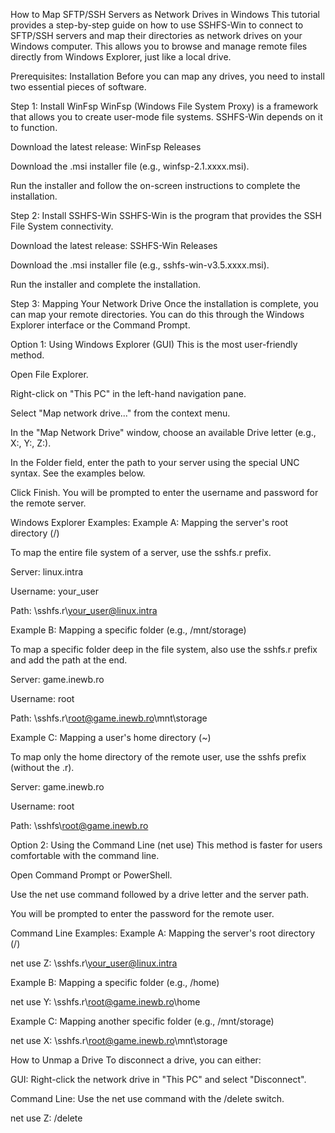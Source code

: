 How to Map SFTP/SSH Servers as Network Drives in Windows
This tutorial provides a step-by-step guide on how to use SSHFS-Win to connect to SFTP/SSH servers and map their directories as network drives on your Windows computer. This allows you to browse and manage remote files directly from Windows Explorer, just like a local drive.

Prerequisites: Installation
Before you can map any drives, you need to install two essential pieces of software.

Step 1: Install WinFsp
WinFsp (Windows File System Proxy) is a framework that allows you to create user-mode file systems. SSHFS-Win depends on it to function.

Download the latest release: WinFsp Releases

Download the .msi installer file (e.g., winfsp-2.1.xxxx.msi).

Run the installer and follow the on-screen instructions to complete the installation.

Step 2: Install SSHFS-Win
SSHFS-Win is the program that provides the SSH File System connectivity.

Download the latest release: SSHFS-Win Releases

Download the .msi installer file (e.g., sshfs-win-v3.5.xxxx.msi).

Run the installer and complete the installation.

Step 3: Mapping Your Network Drive
Once the installation is complete, you can map your remote directories. You can do this through the Windows Explorer interface or the Command Prompt.

Option 1: Using Windows Explorer (GUI)
This is the most user-friendly method.

Open File Explorer.

Right-click on "This PC" in the left-hand navigation pane.

Select "Map network drive..." from the context menu.

In the "Map Network Drive" window, choose an available Drive letter (e.g., X:, Y:, Z:).

In the Folder field, enter the path to your server using the special UNC syntax. See the examples below.

Click Finish. You will be prompted to enter the username and password for the remote server.

Windows Explorer Examples:
Example A: Mapping the server's root directory (/)

To map the entire file system of a server, use the sshfs.r prefix.

Server: linux.intra

Username: your_user

Path: \\sshfs.r\your_user@linux.intra

Example B: Mapping a specific folder (e.g., /mnt/storage)

To map a specific folder deep in the file system, also use the sshfs.r prefix and add the path at the end.

Server: game.inewb.ro

Username: root

Path: \\sshfs.r\root@game.inewb.ro\mnt\storage

Example C: Mapping a user's home directory (~)

To map only the home directory of the remote user, use the sshfs prefix (without the .r).

Server: game.inewb.ro

Username: root

Path: \\sshfs\root@game.inewb.ro

Option 2: Using the Command Line (net use)
This method is faster for users comfortable with the command line.

Open Command Prompt or PowerShell.

Use the net use command followed by a drive letter and the server path.

You will be prompted to enter the password for the remote user.

Command Line Examples:
Example A: Mapping the server's root directory (/)

net use Z: \\sshfs.r\your_user@linux.intra

Example B: Mapping a specific folder (e.g., /home)

net use Y: \\sshfs.r\root@game.inewb.ro\home

Example C: Mapping another specific folder (e.g., /mnt/storage)

net use X: \\sshfs.r\root@game.inewb.ro\mnt\storage

How to Unmap a Drive
To disconnect a drive, you can either:

GUI: Right-click the network drive in "This PC" and select "Disconnect".

Command Line: Use the net use command with the /delete switch.

net use Z: /delete
